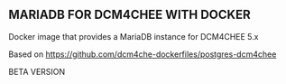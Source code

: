 ## MARIADB FOR DCM4CHEE WITH DOCKER
Docker image that provides a MariaDB instance for DCM4CHEE 5.x

Based on https://github.com/dcm4che-dockerfiles/postgres-dcm4chee

BETA VERSION